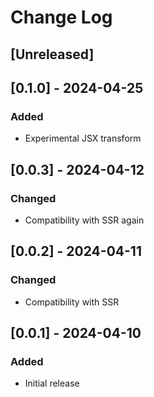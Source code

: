 # Change Log

## [Unreleased]

## [0.1.0] - 2024-04-25

### Added

- Experimental JSX transform

## [0.0.3] - 2024-04-12

### Changed

- Compatibility with SSR again

## [0.0.2] - 2024-04-11

### Changed

- Compatibility with SSR

## [0.0.1] - 2024-04-10

### Added

- Initial release
